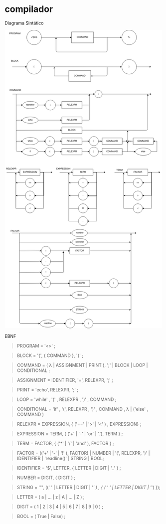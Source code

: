 # compilador

Diagrama Sintático

![alt text](DiagramaSintatico.png)

EBNF

> PROGRAM = '<<?php , { COMMAND } , '?>>' ;

> BLOCK = '{', { COMMAND }, '}' ;

> COMMAND = ( λ | ASSIGNMENT | PRINT ), ';' | BLOCK | LOOP | CONDITIONAL ;

> ASSIGNMENT = IDENTIFIER, '=', RELEXPR, ';' ;

> PRINT = 'echo', RELEXPR, ';' ;

> LOOP = 'while' , '(' , RELEXPR , ')' , COMMAND ;

> CONDITIONAL = 'if' , '(', RELEXPR , ')' , COMMAND , λ | ('else' , COMMAND )

> RELEXPR = EXPRESSION, { ('==' | '>' | '<' ) , EXPRESSION} ;

> EXPRESSION = TERM, { ('+' | '-' | 'or' | '.'), TERM } ;

> TERM = FACTOR, { ('\*' | '/' | 'and' ), FACTOR } ;

> FACTOR = (('+' | '-' | '!' ), FACTOR) | NUMBER | '(', RELEXPR, ')' | IDENTIFIER | 'readline()' | STRING | BOOL;

> IDENTIFIER = '\$', LETTER, { LETTER | DIGIT | '\_' } ;

> NUMBER = DIGIT, { DIGIT } ;

> STRING = '"', ((' ' | LETTER | DIGIT | '_' ) , { ( ' ' | LETTER | DIGIT | '_') });

> LETTER = ( a | ... | z | A | ... | Z ) ;

> DIGIT = ( 1 | 2 | 3 | 4 | 5 | 6 | 7 | 8 | 9 | 0 ) ;

> BOOL = ( True | False) ;
